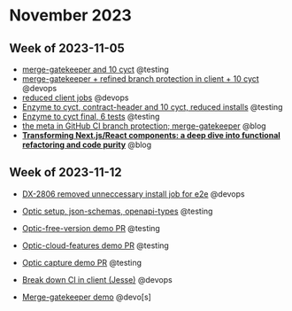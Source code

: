 # November 2023

## Week of 2023-11-05

* [merge-gatekeeper and 10 cyct](https://github.com/helloextend/client/pull/7196) @testing
* [merge-gatekeeper + refined branch protection in client + 10 cyct](https://github.com/helloextend/client/pull/7197) @devops
* [reduced client jobs](https://github.com/helloextend/client/pull/7224) @devops
* [Enzyme to cyct, contract-header and 10 cyct, reduced installs](https://github.com/helloextend/client/pull/7207) @testing
* [Enzyme to cyct final, 6 tests](https://github.com/helloextend/client/pull/7214) @testing
* [the meta in GitHub CI branch protection; merge-gatekeeper](https://www.youtube.com/watch?v=_bMysUawZ3U) @blog
* **[Transforming Next.js/React components: a deep dive into functional refactoring and code purity](https://www.youtube.com/watch?v=Alp4rYttFek)** @blog

## Week of 2023-11-12

* [DX-2806 removed unneccessary install job for e2e](https://github.com/helloextend/client/pull/7227) @devops

* [Optic setup, json-schemas, openapi-types](https://github.com/helloextend/backend-service-template/pull/827) @testing

* [Optic-free-version demo PR](https://github.com/helloextend/backend-service-template/pull/829) @testing

* [Optic-cloud-features demo PR](https://github.com/helloextend/backend-service-template/pull/832) @testing

* [Optic capture demo PR](https://github.com/helloextend/backend-service-template/pull/835) @testing

* [Break down CI in client (Jesse)](https://github.com/helloextend/client/pull/7255) @devops

* [Merge-gatekeeper demo](https://helloextend.atlassian.net/wiki/external/Mjc3YWU0ODZkNjllNDVlNzk2MTE4ZGY1YjU4ZjAyN2E) @devo[s]

  
